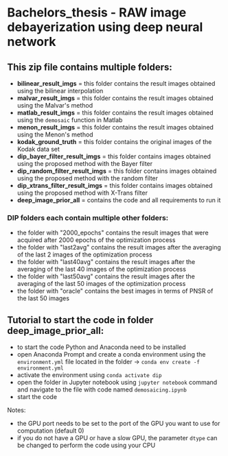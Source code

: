 # Bachelors_thesis - **RAW image debayerization using deep neural network**

## This zip file contains multiple folders:
- **bilinear_result_imgs** = this folder contains the result images obtained using the bilinear interpolation
- **malvar_result_imgs** = this folder contains the result images obtained using the Malvar's method
- **matlab_result_imgs** = this folder contains the result images obtained using the `demosaic` function in Matlab
- **menon_result_imgs** = this folder contains the result images obtained using the Menon's method
- **kodak_ground_truth** = this folder contains the original images of the Kodak data set
- **dip_bayer_filter_result_imgs** = this folder contains images obtained using the proposed method with the Bayer filter 
- **dip_random_filter_result_imgs** = this folder contains images obtained using the proposed method with the random filter 
- **dip_xtrans_filter_result_imgs** = this folder contains images obtained using the proposed method with X-Trans filter 
- **deep_image_prior_all** = contains the code and all requirements to run it

### DIP folders each contain multiple other folders:
- the folder with "2000_epochs" contains the result images that were acquired after 2000 epochs of the optimization process
- the folder with "last2avg" contains the result images after the averaging of the last 2 images of the optimization process
- the folder with "last40avg" contains the result images after the averaging of the last 40 images of the optimization process
- the folder with "last50avg" contains the result images after the averaging of the last 50 images of the optimization process
- the folder with "oracle" contains the best images in terms of PNSR of the last 50 images

## Tutorial to start the code in folder **deep_image_prior_all**:
- to start the code Python and Anaconda need to be installed
- open Anaconda Prompt and create a conda environment using the `environment.yml` file located in the folder -> `conda env create -f environment.yml`
- activate the environment using `conda activate dip`
- open the folder in Jupyter notebook using `jupyter notebook` command and navigate to the file with code named `demosaicing.ipynb`
- start the code

Notes:
- the GPU port needs to be set to the port of the GPU you want to use for computation (default 0)
- if you do not have a GPU or have a slow GPU, the parameter `dtype` can be changed to perform the code using your CPU
